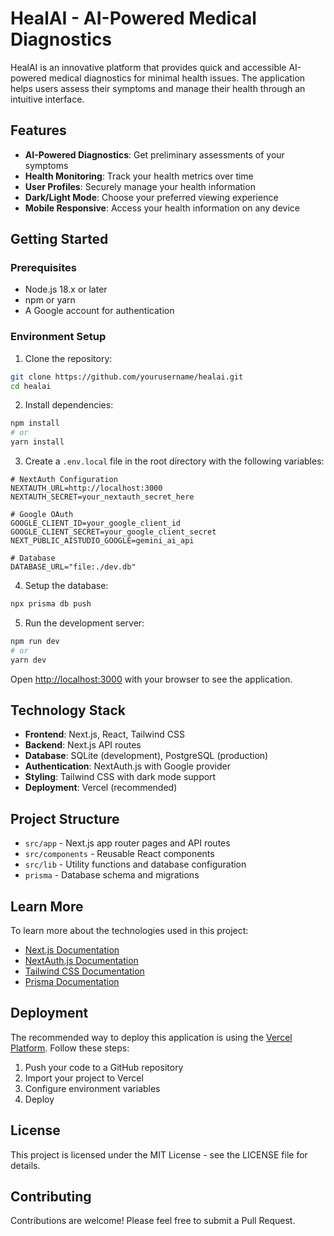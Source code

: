 # HealAI - AI-Powered Medical Diagnostics

HealAI is an innovative platform that provides quick and accessible AI-powered medical diagnostics for minimal health issues. The application helps users assess their symptoms and manage their health through an intuitive interface.

## Features

- **AI-Powered Diagnostics**: Get preliminary assessments of your symptoms
- **Health Monitoring**: Track your health metrics over time
- **User Profiles**: Securely manage your health information
- **Dark/Light Mode**: Choose your preferred viewing experience
- **Mobile Responsive**: Access your health information on any device

## Getting Started

### Prerequisites

- Node.js 18.x or later
- npm or yarn
- A Google account for authentication

### Environment Setup

1. Clone the repository:

```bash
git clone https://github.com/yourusername/healai.git
cd healai
```

2. Install dependencies:

```bash
npm install
# or
yarn install
```

3. Create a `.env.local` file in the root directory with the following variables:

```
# NextAuth Configuration
NEXTAUTH_URL=http://localhost:3000
NEXTAUTH_SECRET=your_nextauth_secret_here

# Google OAuth
GOOGLE_CLIENT_ID=your_google_client_id
GOOGLE_CLIENT_SECRET=your_google_client_secret
NEXT_PUBLIC_AISTUDIO_GOOGLE=gemini_ai_api

# Database
DATABASE_URL="file:./dev.db"
```

4. Setup the database:

```bash
npx prisma db push
```

5. Run the development server:

```bash
npm run dev
# or
yarn dev
```

Open [http://localhost:3000](http://localhost:3000) with your browser to see the application.

## Technology Stack

- **Frontend**: Next.js, React, Tailwind CSS
- **Backend**: Next.js API routes
- **Database**: SQLite (development), PostgreSQL (production)
- **Authentication**: NextAuth.js with Google provider
- **Styling**: Tailwind CSS with dark mode support
- **Deployment**: Vercel (recommended)

## Project Structure

- `src/app` - Next.js app router pages and API routes
- `src/components` - Reusable React components
- `src/lib` - Utility functions and database configuration
- `prisma` - Database schema and migrations

## Learn More

To learn more about the technologies used in this project:

- [Next.js Documentation](https://nextjs.org/docs)
- [NextAuth.js Documentation](https://next-auth.js.org)
- [Tailwind CSS Documentation](https://tailwindcss.com/docs)
- [Prisma Documentation](https://www.prisma.io/docs)

## Deployment

The recommended way to deploy this application is using the [Vercel Platform](https://vercel.com/new). Follow these steps:

1. Push your code to a GitHub repository
2. Import your project to Vercel
3. Configure environment variables
4. Deploy

## License

This project is licensed under the MIT License - see the LICENSE file for details.

## Contributing

Contributions are welcome! Please feel free to submit a Pull Request.
